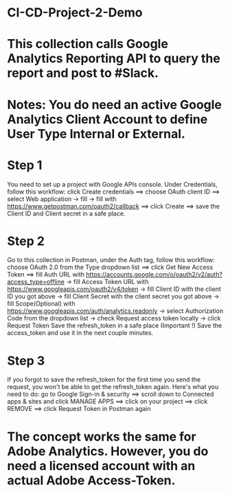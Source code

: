 # CI-CD-Project-2-Demo

# This collection calls Google Analytics Reporting API to query the report and post to #Slack. 

# Notes: You do need an active Google Analytics Client Account to define User Type Internal or External. 

# Step 1
You need to set up a project with Google APIs console. Under Credentials, follow this workflow: click Create credentials ==> choose OAuth client ID ==> select Web application -> fill -> fill with https://www.getpostman.com/oauth2/callback ==> click Create ==> save the Client ID and Client secret in a safe place.

# Step 2
Go to this collection in Postman, under the Auth tag, follow this workflow: choose OAuth 2.0 from the Type dropdown list ==> click Get New Access Token ==> fill Auth URL with https://accounts.google.com/o/oauth2/v2/auth?access_type=offline -> fill Access Token URL with https://www.googleapis.com/oauth2/v4/token -> fill Client ID with the client ID you got above -> fill Client Secret with the client secret you got above -> fill Scope(Optional) with https://www.googleapis.com/auth/analytics.readonly -> select Authorization Code from the dropdown list -> check Request access token locally -> click Request Token
Save the refresh_token in a safe place (Important !)
Save the access_token and use it in the next couple minutes.

# Step 3
If you forgot to save the refresh_token for the first time you send the request, you won't be able to get the refresh_token again. Here's what you need to do: go to Google Sign-in & security ==> scroll down to Connected apps & sites and click MANAGE APPS ==> click on your project ==> click REMOVE ==> click Request Token in Postman again

# The concept works the same for Adobe Analytics. However, you do need a licensed account with an actual Adobe Access-Token. 
